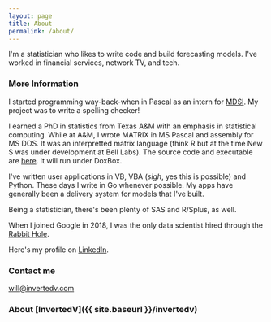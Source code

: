 ```yaml
---
layout: page
title: About
permalink: /about/
---
```


I'm a statistician who likes to write code and build forecasting models.  I've worked in financial
services, network TV, and tech. 


### More Information

I started programming way-back-when in Pascal as an intern for 
[MDSI](https://en.wikipedia.org/wiki/Applicon).  My project was to write a spelling checker!

I earned a PhD in statistics from Texas A&M with an emphasis in statistical computing.
While at A&M, I wrote MATRIX in MS Pascal and assembly for MS DOS. It was
an interpretted matrix language (think R but at the time New S was under development at 
Bell Labs). The source code and executable are 
[here](https://www.dropbox.com/sh/uhhz1ahssjtlx4z/AAC4g3BxrQ6tgUwSoryqJ5ona?dl=0).
It will run under DoxBox.

I've written user applications in VB, VBA (*sigh*, yes this is possible) and Python.  These days
I write in Go whenever possible.  My apps have generally been a delivery system for models that
I've built.

Being a statistician, there's been plenty of SAS and R/Splus,  as well.

When I joined Google in 2018, I was the only data scientist hired
through the [Rabbit Hole](https://thehustle.co/the-secret-google-interview-that-landed-me-a-job/).

Here's my profile on [LinkedIn](https://www.linkedin.com/in/will-alexander-data-scientist).

### Contact me

[will@invertedv.com](mailto:will@invertedv.com)

### About [InvertedV]({{ site.baseurl }}/invertedv)
